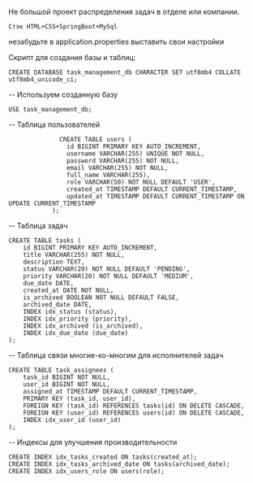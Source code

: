 Не большой проект распределения задач в отделе или компании. 

    Стэк HTML+CSS+SpringBoot+MySql

незабудьте в application.properties выставить свои настройки

Скрипт для создания базы и таблиц:


    CREATE DATABASE task_management_db CHARACTER SET utf8mb4 COLLATE utf8mb4_unicode_ci;


-- Используем созданную базу

    USE task_management_db;


-- Таблица пользователей

                  CREATE TABLE users (
                    id BIGINT PRIMARY KEY AUTO_INCREMENT,
                    username VARCHAR(255) UNIQUE NOT NULL,
                    password VARCHAR(255) NOT NULL,
                    email VARCHAR(255) NOT NULL,
                    full_name VARCHAR(255),
                    role VARCHAR(50) NOT NULL DEFAULT 'USER',
                    created_at TIMESTAMP DEFAULT CURRENT_TIMESTAMP,
                    updated_at TIMESTAMP DEFAULT CURRENT_TIMESTAMP ON UPDATE CURRENT_TIMESTAMP
                );

-- Таблица задач

    CREATE TABLE tasks (
        id BIGINT PRIMARY KEY AUTO_INCREMENT,
        title VARCHAR(255) NOT NULL,
        description TEXT,
        status VARCHAR(20) NOT NULL DEFAULT 'PENDING',
        priority VARCHAR(20) NOT NULL DEFAULT 'MEDIUM',
        due_date DATE,
        created_at DATE NOT NULL,
        is_archived BOOLEAN NOT NULL DEFAULT FALSE,
        archived_date DATE,
        INDEX idx_status (status),
        INDEX idx_priority (priority),
        INDEX idx_archived (is_archived),
        INDEX idx_due_date (due_date)
    );

-- Таблица связи многие-ко-многим для исполнителей задач

    CREATE TABLE task_assignees (
        task_id BIGINT NOT NULL,
        user_id BIGINT NOT NULL,
        assigned_at TIMESTAMP DEFAULT CURRENT_TIMESTAMP,
        PRIMARY KEY (task_id, user_id),
        FOREIGN KEY (task_id) REFERENCES tasks(id) ON DELETE CASCADE,
        FOREIGN KEY (user_id) REFERENCES users(id) ON DELETE CASCADE,
        INDEX idx_user_id (user_id)
    );

-- Индексы для улучшения производительности

    CREATE INDEX idx_tasks_created ON tasks(created_at);
    CREATE INDEX idx_tasks_archived_date ON tasks(archived_date);
    CREATE INDEX idx_users_role ON users(role);
